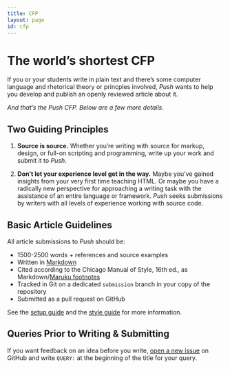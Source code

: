 ```yaml
---
title: CFP
layout: page
id: cfp
---
```


# The world’s shortest CFP

If you or your students write in plain text and there’s some computer language and rhetorical
theory or princples involved, *Push* wants to help you develop and publish an openly reviewed
article about it.

*And that’s the Push CFP. Below are a few more details.*

## Two Guiding Principles

1. **Source is source.** Whether you’re writing with source for markup, design, or full-on scripting
and programming, write up your work and submit it to *Push*.

2. **Don’t let your experience level get in the way.** Maybe you’ve gained insights from your
very first time teaching HTML. Or maybe you have a radically new perspective for approaching a
writing task with the assistance of an entire language or framework. *Push* seeks submissions by
writers with all levels of experience working with source code.

## Basic Article Guidelines

All article submissions to *Push* should be:

* 1500-2500 words + references and source examples
* Written in [Markdown](http://daringfireball.net/projects/markdown/syntax)
* Cited according to the Chicago Manual of Style, 16th ed., as Markdown/[Maruku footnotes](http://www.whatwherewhy.me/blog/2012/01/16/markdown-extensions-in-maruku/#footnotes)
* Tracked in Git on a dedicated `submission` branch in your copy of the repository
* Submitted as a pull request on GitHub

See the [setup guide](/setup.md) and the [style guide](/style-guide.html) for more information.

## Queries Prior to Writing & Submitting

If you want feedback on an idea before you write,
[open a new issue](https://github.com/cwcon/push/issues/new) on GitHub and write `QUERY:`
at the beginning of the title for your query.

